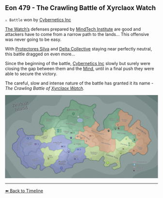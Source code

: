## Eon 479 - The Crawling Battle of Xyrclaox Watch

`⚔️ Battle` won by [Cybernetics Inc](../refs/cybernetics_inc.md)

[The Watch’s](../refs/xyrclaox_watch.md) defenses prepared by [MindTech Institute](../refs/mindtech_institute.md) are good and attackers have to come from a narrow path to the lands… This offensive was never going to be easy.

With [Protectores Silva](../refs/protectores_silva.md) and [Delta Collective](../refs/delta_collective.md) staying near perfectly neutral, this battle dragged on even more…

Since the beginning of the battle, [Cybernetics Inc](../refs/cybernetics_inc.md) slowly but surely were closing the gap between them and the [Mind](../refs/minds.md), until in a final push they were able to secure the victory.

The careful, slow and intense nature of the battle has granted it its name - _The Crawling Battle of [Xyrclaox Watch](../refs/xyrclaox_watch.md)_.

![Battle Map](../timeline/map/eon0479.png)



----------
[⬅️ Back to Timeline](../timeline/#eon0479)